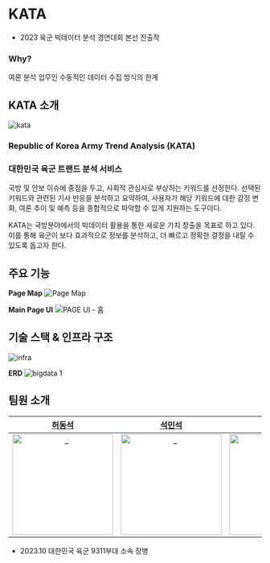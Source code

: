 # KATA
- 2023 육군 빅데이터 분석 경연대회 본선 진출작

### Why?
여론 분석 업무인 수동적인 데이터 수집 방식의 한계

## KATA 소개
![kata](https://github.com/Team-KATA/python-kata/assets/76774809/c74de953-e41a-4b96-9aa6-b54d55743809)
### Republic of Korea Army Trend Analysis (KATA)
### 대한민국 육군 트랜드 분석 서비스
국방 및 안보 이슈에 중점을 두고, 사회적 관심사로 부상하는 키워드를 선정한다. 선택된 키워드와 관련된 기사 반응을 분석하고 요약하여, 사용자가 해당 키워드에 대한 감정 변화, 여론 추이 및 예측 등을 종합적으로 파악할 수 있게 지원하는 도구이다.

KATA는 국방분야에서의 빅데이터 활용을 통한 새로운 가치 창출을 목표로 하고 있다. 이를 통해 육군이 보다 효과적으로 정보를 분석하고, 더 빠르고 정확한 결정을 내릴 수 있도록 돕고자 한다.

## 주요 기능
**Page Map**
![Page Map](https://github.com/Team-KATA/python-kata/assets/76774809/4d24fd32-a057-46e0-bd10-589cb596e649)

**Main Page UI**
![PAGE UI - 홈](https://github.com/Team-KATA/python-kata/assets/76774809/bcfbecde-22d2-442c-907d-214218425e20)

## 기술 스택 & 인프라 구조
![infra](https://github.com/Team-KATA/python-kata/assets/76774809/115d5ba1-20f6-4d86-b35e-f79831636869)

**ERD**
![bigdata 1](https://github.com/Team-KATA/python-kata/assets/76774809/9aa3ff4d-f360-4592-bb81-b925fe36ff0e)

## 팀원 소개

|             [허동석](https://github.com/POBSIZ)             |              [석민석](https://github.com/msjk27)               |             [남궁현](https://github.com/DWL21)
| :----------------------------------------------------------: | :----------------------------------------------------------: | :----------------------------------------------------------:
| <img src="https://avatars.githubusercontent.com/u/65818008?v=4" width=200px alt="_"> | <img src="https://avatars.githubusercontent.com/u/97681606?v=4" width=200px alt="_"> | <img src="https://avatars.githubusercontent.com/u/76774809?v=4" width=200px alt="_">

- 2023.10 대한민국 육군 9311부대 소속 장병
